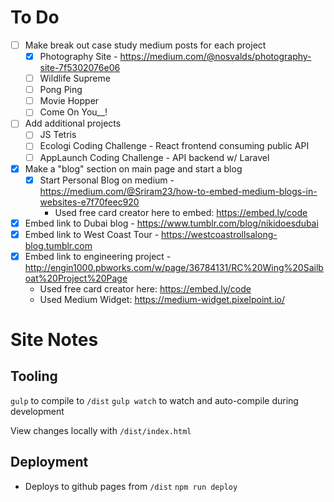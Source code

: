 # To Do
- [ ] Make break out case study medium posts for each project
  - [x] Photography Site - https://medium.com/@nosvalds/photography-site-7f5302076e06
  - [ ] Wildlife Supreme 
  - [ ] Pong Ping
  - [ ] Movie Hopper
  - [ ] Come On You__!
- [ ] Add additional projects
  - [ ] JS Tetris
  - [ ] Ecologi Coding Challenge - React frontend consuming public API
  - [ ] AppLaunch Coding Challenge - API backend w/ Laravel
- [x] Make a "blog" section on main page and start a blog
  - [x] Start Personal Blog on medium - https://medium.com/@Sriram23/how-to-embed-medium-blogs-in-websites-e7f70feec920
    - Used free card creator here to embed: https://embed.ly/code
- [x] Embed link to Dubai blog - https://www.tumblr.com/blog/nikidoesdubai
- [x] Embed link to West Coast Tour - https://westcoastrollsalong-blog.tumblr.com
- [x] Embed link to engineering project - http://engin1000.pbworks.com/w/page/36784131/RC%20Wing%20Sailboat%20Project%20Page
  - Used free card creator here: https://embed.ly/code
  - Used Medium Widget: https://medium-widget.pixelpoint.io/
  

# Site Notes
## Tooling
`gulp` to compile to `/dist`
`gulp watch` to watch and auto-compile during development

View changes locally with `/dist/index.html`

## Deployment
  - Deploys to github pages from `/dist`
  `npm run deploy`